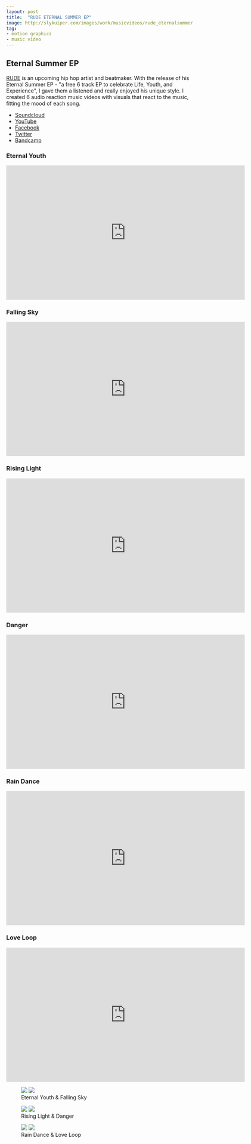 ```yaml
---
layout: post
title:  "RUDE ETERNAL SUMMER EP"
image: http://slykuiper.com/images/work/musicvideos/rude_eternalsummer.png
tag:
- motion graphics
- music video
---
```


## Eternal Summer EP

[RUDE](https://soundcloud.com/itsrudeboy) is an upcoming hip hop artist and beatmaker. With the release of his Eternal Summer EP - "a free 6 track EP to celebrate Life, Youth, and Experience", I gave them a listened and really enjoyed his unique style. I created 6 audio reaction music videos with visuals that react to the music, fitting the mood of each song.

* [Soundcloud](https://soundcloud.com/itsrudeboy)
* [YouTube](https://www.youtube.com/RUDEMUSICUS)
* [Facebook](https://www.facebook.com/iloverude/)
* [Twitter](https://twitter.com/_imrude_)
* [Bandcamp](http://rudemn.bandcamp.com/)

### Eternal Youth
<iframe width="640" height="360" src="https://player.vimeo.com/video/184432596" frameborder="0" webkitallowfullscreen mozallowfullscreen allowfullscreen></iframe>

### Falling Sky
<iframe width="640" height="360" src="https://player.vimeo.com/video/183224367" frameborder="0" webkitallowfullscreen mozallowfullscreen allowfullscreen></iframe>

### Rising Light
<iframe width="640" height="360" src="https://player.vimeo.com/video/184433073" frameborder="0" webkitallowfullscreen mozallowfullscreen allowfullscreen></iframe>

### Danger
<iframe width="640" height="360" src="https://player.vimeo.com/video/184432595" frameborder="0" webkitallowfullscreen mozallowfullscreen allowfullscreen></iframe>

### Rain Dance
<iframe width="640" height="360" src="https://player.vimeo.com/video/184433074" frameborder="0" webkitallowfullscreen mozallowfullscreen allowfullscreen></iframe>

### Love Loop
<iframe width="640" height="360" src="https://player.vimeo.com/video/184431794" frameborder="0" webkitallowfullscreen mozallowfullscreen allowfullscreen></iframe>

<figure class="half">
	<a href="/images/work/musicvideos/rude_eternalyouth_lg.png"><img src="/images/work/musicvideos/rude_eternalyouth_sm.png"></a>
	<a href="/images/work/musicvideos/rude_fallingsky_lg.png"><img src="/images/work/musicvideos/rude_fallingsky_sm.png"></a>
	<figcaption>Eternal Youth & Falling Sky</figcaption>
</figure>
<figure class="half">
	<a href="/images/work/musicvideos/rude_risinglight_lg.png"><img src="/images/work/musicvideos/rude_risinglight_sm.png"></a>
	<a href="/images/work/musicvideos/rude_danger_lg.png"><img src="/images/work/musicvideos/rude_danger_sm.png"></a>
	<figcaption>Rising Light & Danger</figcaption>
</figure>
<figure class="half">
	<a href="/images/work/musicvideos/rude_raindance_lg.png"><img src="/images/work/musicvideos/rude_raindance_sm.png"></a>
	<a href="/images/work/musicvideos/rude_loveloop_lg.png"><img src="/images/work/musicvideos/rude_loveloop_sm.png"></a>
	<figcaption>Rain Dance & Love Loop</figcaption>
</figure>
